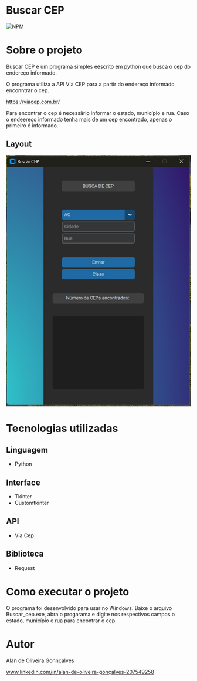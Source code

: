  # Buscar CEP
 
[![NPM](https://img.shields.io/npm/l/react)](https://github.com/Alan-oliveir/Buscar_END/blob/main/LICENSE)

# Sobre o projeto

Buscar CEP é um programa simples eescrito em python que busca o cep do endereço informado.

O programa utiliza a API Via CEP para a partir do endereço informado enconntrar o cep.

https://viacep.com.br/

Para encontrar o cep é necessário informar o estado, município e rua. Caso o endeereço informado tenha mais de um cep encontrado, apenas o primeiro é informado.    

## Layout 
![Windows](https://github.com/Alan-oliveir/Buscar_CEP/blob/main/test_images/Buscar_cep_screenshot.jpg) 

# Tecnologias utilizadas
## Linguagem
- Python

## Interface
- Tkinter
- Customtkinter

## API
- Via Cep

## Biblioteca
- Request

# Como executar o projeto

O programa foi desenvolvido para usar no Windows. Baixe o arquivo Buscar_cep.exe, abra o progarama e digite nos respectivos campos o estado, município e rua para encontrar o cep.

# Autor

Alan de Oliveira Gonnçalves

www.linkedin.com/in/alan-de-oliveira-gonçalves-207549258
